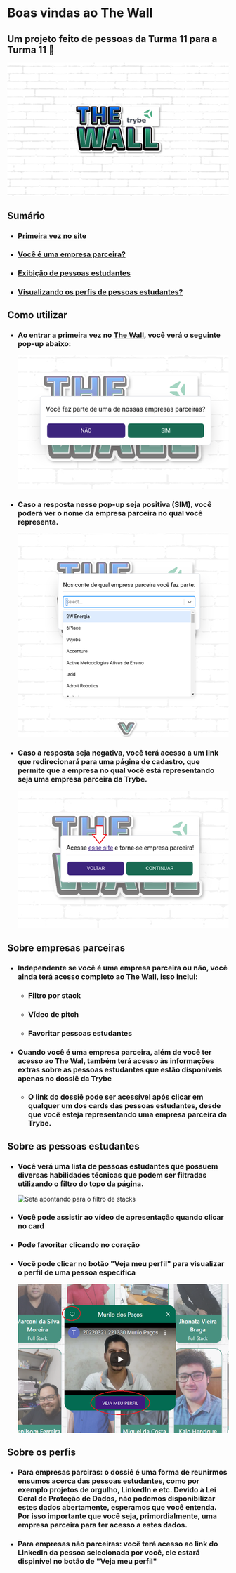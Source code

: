 # Boas vindas ao The Wall

## Um projeto feito de pessoas da Turma 11 para a Turma 11 💚
  ![Logo do The Wall com o símbolo da Trybe. The está escrito em roxo e Wall está escrito em verde. O fundo da imagem representa uma parede de tijolos branca.](images/1.png)

## Sumário
  - ### [Primeira vez no site](#como-utilizar)
  - ### [Você é uma empresa parceira?](#sobre-empresas-parceiras)
  - ### [Exibição de pessoas estudantes](#sobre-as-pessoas-estudantes)
  - ### [Visualizando os perfis de pessoas estudantes?](#sobre-os-perfis)


## Como utilizar
 - ### Ao entrar a primeira vez no [The Wall](http://www.google.com.br/), você verá o seguinte pop-up abaixo:
    ![Imagem de um pop-up perguntando se quem acessa o site é ou não uma empresa parceira. Há duas opções, sim e não](images/2.png)

 - ### Caso a resposta nesse pop-up seja positiva (SIM), você poderá ver o nome da empresa parceira no qual você representa.
    ![Lista de empresas em um menu dropdown](images/3.png)


 - ### Caso a resposta seja negativa, você terá acesso a um link que redirecionará para uma página de cadastro, que permite que a empresa no qual você está representando seja uma empresa parceira da Trybe.
    ![Pop-up com uma seta indicando o local correto para clicar. Essa seta aponta para um link de cadastro de novas empresas parceiras. Há duas opções, voltar e continuar.](images/4.png)


## Sobre empresas parceiras
  - ### Independente se você é uma empresa parceira ou não, você ainda terá acesso completo ao The Wall, isso inclui:
    - ### Filtro por stack
    - ### Vídeo de pitch
    - ### Favoritar pessoas estudantes

  - ### Quando você é uma empresa parceira, além de você ter acesso ao The Wal, também terá acesso às informações extras sobre as pessoas estudantes que estão disponíveis apenas no dossiê da Trybe
    - ### O link do dossiê pode ser acessível após clicar em qualquer um dos cards das pessoas estudantes, desde que você esteja representando uma empresa parceira da Trybe.

## Sobre as pessoas estudantes
  - ### Você verá uma lista de pessoas estudantes que possuem diversas habilidades técnicas que podem ser filtradas utilizando o filtro do topo da página.
    ![Seta apontando para o filtro de stacks](images/5.bmp)

  - ### Você pode assistir ao vídeo de apresentação quando clicar no card

  - ### Pode favoritar clicando no coração

  - ### Você pode clicar no botão "Veja meu perfil" para visualizar o perfil de uma pessoa específica
    ![Pop-pop mostrando o resultado após clicar em um card de alguma pessoa estudante. Há na foto um vídeo, um botão de "Veja meu perfil", um botão de favotirar, um botão de fechar e o nome da pessoa estudante.](images/6.png)


## Sobre os perfis
  - ### Para empresas parciras: o dossiê é uma forma de reunirmos ensumos acerca das pessoas estudantes, como por exemplo projetos de orgulho, LinkedIn e etc. Devido à Lei Geral de Proteção de Dados, não podemos disponibilizar estes dados abertamente, esperamos que você entenda. Por isso importante que você seja, primordialmente, uma empresa parceira para ter acesso a estes dados.
  - ### Para empresas não parceiras: você terá acesso ao link do LinkedIn da pessoa selecionada por você, ele estará dispinível no botão de "Veja meu perfil"
